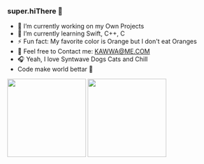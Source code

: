 ### super.hiThere 👋

- 🔭 I’m currently working on my Own Projects
- 🌱 I’m currently learning Swift, C++, C
- ⚡ Fun fact: My favorite color is Orange but I don't eat Oranges
- 💌 Feel free to Contact me: [KAWWA@ME.COM](KAWWA@ME.COM)
- 🎧 Yeah, I love Syntwave Dogs Cats and Chill
- Code make world bettar 🍻


<div>
  <img height="180em" src="https://github-readme-stats.vercel.app/api?username=dkyoo&show_icons=true&theme=synthwave&include_all_commits=true&count_private=true"/>
  
  <img height="180em" src="https://github-readme-stats.vercel.app/api/top-langs/?username=dkyoo&layout=compact&langs_count=16&theme=synthwave"/>
</div>


